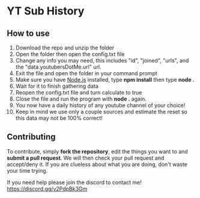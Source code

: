 # YT Sub History
## How to use
1. Download the repo and unzip the folder
2. Open the folder then open the config.txt file
3. Change any info you may need, this includes "id", "joined", "urls", and the "data.youtubersDotMe.url" url.
4. Exit the file and open the folder in your command prompt
5. Make sure you have <a href="https://nodejs.org">Node.js</a> installed, type 
<b>npm install</b> then type <b>node .</b>
6. Wait for it to finish gathering data
7. Reopen the config.txt file and turn calculate to true
8. Close the file and run the program with <b>node .</b> again.
9. You now have a daily history of any youtube channel of your choice!
10. Keep in mind we use only a couple sources and estimate the reset so this data may not be 100% correct!

## Contributing
To contribute, simply **fork the repository**, edit the things you want to and **submit a pull request**.
We will then check your pull request and accept/deny it.
If you are clueless about what you are doing, don't waste your time trying.

If you need help please join the discord to contact me!
https://discord.gg/v2PdpBk3Gm